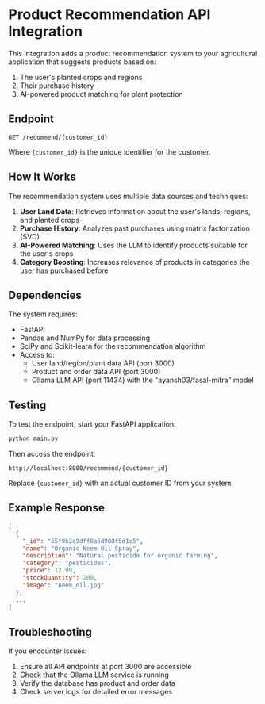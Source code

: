 # Product Recommendation API Integration

This integration adds a product recommendation system to your agricultural application that suggests products based on:

1. The user's planted crops and regions
2. Their purchase history
3. AI-powered product matching for plant protection

## Endpoint

```
GET /recommend/{customer_id}
```

Where `{customer_id}` is the unique identifier for the customer.

## How It Works

The recommendation system uses multiple data sources and techniques:

1. **User Land Data**: Retrieves information about the user's lands, regions, and planted crops
2. **Purchase History**: Analyzes past purchases using matrix factorization (SVD)
3. **AI-Powered Matching**: Uses the LLM to identify products suitable for the user's crops
4. **Category Boosting**: Increases relevance of products in categories the user has purchased before

## Dependencies

The system requires:
- FastAPI
- Pandas and NumPy for data processing
- SciPy and Scikit-learn for the recommendation algorithm
- Access to:
  - User land/region/plant data API (port 3000)
  - Product and order data API (port 3000)
  - Ollama LLM API (port 11434) with the "ayansh03/fasal-mitra" model

## Testing

To test the endpoint, start your FastAPI application:

```bash
python main.py
```

Then access the endpoint:

```
http://localhost:8000/recommend/{customer_id}
```

Replace `{customer_id}` with an actual customer ID from your system.

## Example Response

```json
[
  {
    "_id": "65f9b2e9dff8a6d988f5d1e5",
    "name": "Organic Neem Oil Spray",
    "description": "Natural pesticide for organic farming",
    "category": "pesticides",
    "price": 12.99,
    "stockQuantity": 200,
    "image": "neem_oil.jpg"
  },
  ...
]
```

## Troubleshooting

If you encounter issues:

1. Ensure all API endpoints at port 3000 are accessible
2. Check that the Ollama LLM service is running 
3. Verify the database has product and order data
4. Check server logs for detailed error messages 